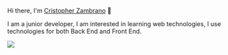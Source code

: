 Hi there, I'm <a href="#">Cristopher Zambrano</a> :wave:

I am a junior developer, I am interested in learning web technologies, I use technologies for both Back End and Front End.

<!--![visitors](https://visitor-badge.glitch.me/badge?page_id=Web_grupo_3)-->

<picture>
  <source 
    srcset="https://github-readme-stats.vercel.app/api?username=CristopherEspe&show_icons=true&theme=dark"
    media="(prefers-color-scheme: dracula)"
  />
  <source
    srcset="https://github-readme-stats.vercel.app/api?username=CristopherEspe&show_icons=true"
    media="(prefers-color-scheme: light), (prefers-color-scheme: no-preference)"
  />
  <img src="https://github-readme-stats.vercel.app/api?username=CristopherEspe&show_icons=true" />
</picture>
